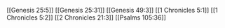 [[Genesis 25:5]]
[[Genesis 25:31]]
[[Genesis 49:3]]
[[1 Chronicles 5:1]]
[[1 Chronicles 5:2]]
[[2 Chronicles 21:3]]
[[Psalms 105:36]]
